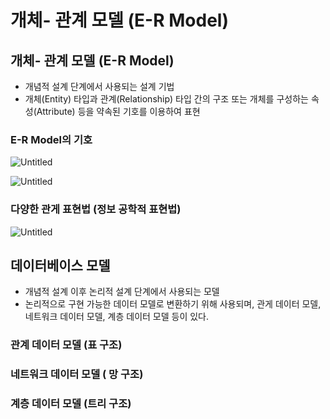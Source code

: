 # 개체- 관계 모델 (E-R Model)

## 개체- 관계 모델 (E-R Model)

- 개념적 설계 단계에서 사용되는 설계 기법
- 개체(Entity) 타입과 관계(Relationship) 타입 간의 구조 또는 개체를 구성하는 속성(Attribute) 등을 약속된 기호를 이용하여 표현

### E-R Model의 기호

![Untitled](https://s3-us-west-2.amazonaws.com/secure.notion-static.com/14e9dfb8-adc5-4df3-8c7b-593aaf0f71ed/Untitled.png)

![Untitled](https://s3-us-west-2.amazonaws.com/secure.notion-static.com/af26e942-80e4-4c0f-9031-91114bbece63/Untitled.png)

### 다양한 관게 표현법 (정보 공학적 표현법)

![Untitled](https://s3-us-west-2.amazonaws.com/secure.notion-static.com/24c0d711-9da0-4517-921c-872cdd2c4b2d/Untitled.png)

## 데이터베이스 모델

- 개념적 설계 이후 논리적 설계 단계에서 사용되는 모델
- 논리적으로 구현 가능한 데이터 모델로 변환하기 위해 사용되며, 관게 데이터 모델, 네트워크 데이터 모델, 계층 데이터 모델 등이 있다.

### 관계 데이터 모델 (표 구조)

### 네트워크 데이터 모델 ( 망 구조)

### 계층 데이터 모델 (트리 구조)
